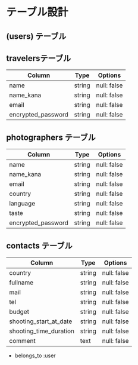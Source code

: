# テーブル設計

## (users) テーブル
## travelersテーブル

| Column                | Type     | Options     |
| ----------------------| -------- | ------------|
| name                  | string   | null: false |
| name_kana             | string   | null: false |
| email                 | string   | null: false |
| encrypted_password    | string   | null: false |

## photographers テーブル

| Column                | Type     | Options     |
| ----------------------| -------- | ------------|
| name                  | string   | null: false |
| name_kana             | string   | null: false |
| email                 | string   | null: false |
| country               | string   | null: false |
| language              | string   | null: false |
| taste                 | string   | null: false |
| encrypted_password    | string   | null: false |



## contacts テーブル

| Column                 | Type       | Options      |
| -----------------------| ---------- | ------------ |
| country                | string     | null: false  |
| fullname               | string     | null: false  |
| mail                   | string     | null: false  |
| tel                    | string     | null: false  |
| budget                 | string     | null: false  |
| shooting_start_at_date | string     | null: false  |
| shooting_time_duration | string     | null: false  |
| comment                | text       | null: false  |

- belongs_to :user